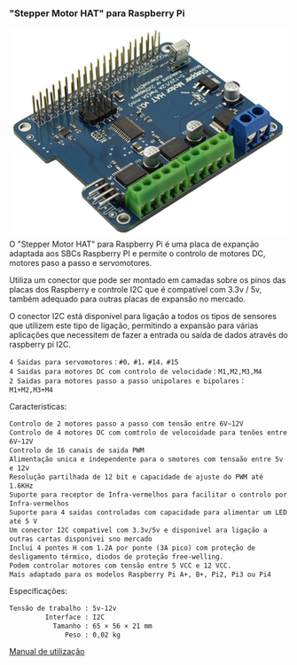 ### "Stepper Motor HAT" para Raspberry Pi
![Stepper Motor HAT para Raspberry Pi](../imgs/stepper-motor-hat-for-raspberry-pi.jpg)
O "Stepper Motor HAT" para Raspberry Pi é uma placa de expanção adaptada aos SBCs Raspberry PI e  permite o controlo de motores DC, motores paso a passo e servomotores.

Utiliza um conector que pode ser montado em camadas sobre os pinos das placas dos Raspberry e controle I2C que é compatível com 3.3v / 5v, também adequado para outras placas de expansão no mercado.

O conector I2C está disponível para ligação a todos os tipos de sensores que utilizem este tipo de ligação, permitindo a expansão para várias aplicações que necessitem de fazer a entrada ou saída de dados através do raspberry pi I2C.


    4 Saidas para servomotores：#0，#1，#14，#15
    4 Saidas para motores DC com controlo de velocidade：M1,M2,M3,M4
    2 Saidas para motores passo a passo unipolares e bipolares：M1+M2,M3+M4

Caracteristicas: 

    Controlo de 2 motores passo a passo com tensão entre 6V~12V
    Controlo de 4 motores DC com comtrolo de velocoidade para tenões entre 6V~12V
    Controlo de 16 canais de saida PWM 
    Alimentação unica e independente para o smotores com tensaão entre 5v e 12v
    Resolução partilhada de 12 bit e capacidade de ajuste do PWM até 1.6KHz
    Suporte para receptor de Infra-vermelhos para facilitar o controlo por Infra-vermelhos
    Suporte para 4 saidas controladas com capacidade para alimentar um LED até 5 V
    Um conector I2C compativel com 3.3v/5v e disponivel ara ligação a outras cartas disponivei sno mercado
    Inclui 4 pontes H com 1.2A por ponte (3A pico) com proteção de desligamento térmico, diodos de proteção free-welling.
    Podem controlar motores com tensão entre 5 VCC e 12 VCC.
    Mais adaptado para os modelos Raspberry Pi A+, B+, Pi2, Pi3 ou Pi4

Especificações:

    Tensão de trabalho : 5v-12v
             Interface : I2C
               Tamanho : 65 × 56 × 21 mm
                  Peso : 0,02 kg


[Manual de utilização](./Stepper-Motor-HAT-User-Guide.pdf)
